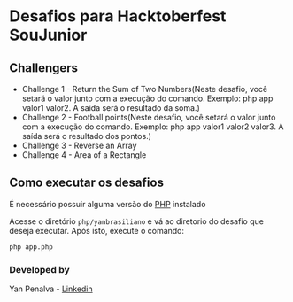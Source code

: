 # Desafios para Hacktoberfest SouJunior

## Challengers

- Challenge 1 - Return the Sum of Two Numbers(Neste desafio, você setará o valor junto com a execução do comando. Exemplo: php app valor1 valor2. A saida será o resultado da soma.)
- Challenge 2 - Football points(Neste desafio, você setará o valor junto com a execução do comando. Exemplo: php app valor1 valor2 valor3. A saída será o resultado dos pontos.)
- Challenge 3 - Reverse an Array
- Challenge 4 - Area of a Rectangle

## Como executar os desafios

É necessário possuir alguma versão do [PHP](https://www.php.net/downloads.php) instalado

Acesse o diretório `php/yanbrasiliano` e vá ao diretorio do desafio que deseja executar. Após isto, execute o comando:

```bash 
php app.php
``` 

### Developed by

Yan Penalva - [Linkedin](https://www.linkedin.com/in/yanbrasiliano/)

